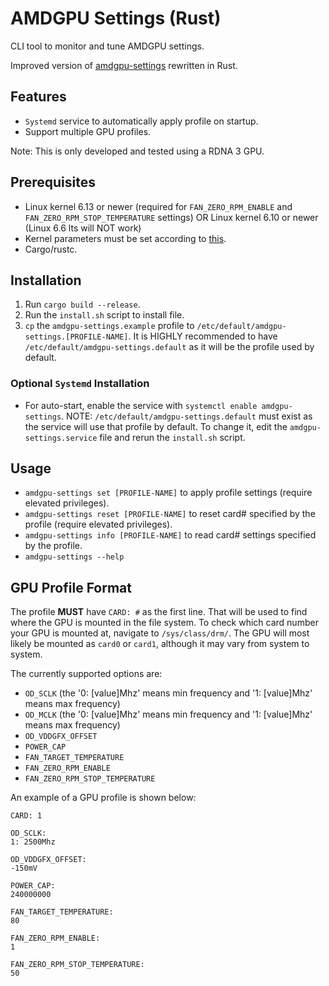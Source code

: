 # AMDGPU Settings (Rust)

CLI tool to monitor and tune AMDGPU settings.

Improved version of [amdgpu-settings](https://github.com/yuheho7749/amdgpu-settings) rewritten in Rust.

## Features
- `Systemd` service to automatically apply profile on startup.
- Support multiple GPU profiles.

Note: This is only developed and tested using a RDNA 3 GPU.

## Prerequisites
- Linux kernel 6.13 or newer (required for `FAN_ZERO_RPM_ENABLE` and `FAN_ZERO_RPM_STOP_TEMPERATURE` settings) OR Linux kernel 6.10 or newer (Linux 6.6 lts will NOT work)
- Kernel parameters must be set according to [this](https://wiki.archlinux.org/title/AMDGPU#Boot_parameter).
- Cargo/rustc.

## Installation
1. Run `cargo build --release`.
2. Run the `install.sh` script to install file.
3. `cp` the `amdgpu-settings.example` profile to `/etc/default/amdgpu-settings.[PROFILE-NAME]`. It is HIGHLY recommended to have `/etc/default/amdgpu-settings.default` as it will be the profile used by default.

### Optional `Systemd` Installation
- For auto-start, enable the service with `systemctl enable amdgpu-settings`. NOTE: `/etc/default/amdgpu-settings.default` must exist as the service will use that profile by default. To change it, edit the `amdgpu-settings.service` file and rerun the `install.sh` script.

## Usage
- `amdgpu-settings set [PROFILE-NAME]` to apply profile settings (require elevated privileges).
- `amdgpu-settings reset [PROFILE-NAME]` to reset card# specified by the profile (require elevated privileges).
- `amdgpu-settings info [PROFILE-NAME]` to read card# settings specified by the profile.
- `amdgpu-settings --help`

## GPU Profile Format
The profile **MUST** have `CARD: #` as the first line. That will be used to find where the GPU is mounted in the file system. To check which card number your GPU is mounted at, navigate to `/sys/class/drm/`. The GPU will most likely be mounted as `card0` or `card1`, although it may vary from system to system.

The currently supported options are:
- `OD_SCLK` (the '0: [value]Mhz' means min frequency and '1: [value]Mhz' means max frequency)
- `OD_MCLK` (the '0: [value]Mhz' means min frequency and '1: [value]Mhz' means max frequency)
- `OD_VDDGFX_OFFSET`
- `POWER_CAP`
- `FAN_TARGET_TEMPERATURE`
- `FAN_ZERO_RPM_ENABLE`
- `FAN_ZERO_RPM_STOP_TEMPERATURE`

An example of a GPU profile is shown below:
```
CARD: 1

OD_SCLK:
1: 2500Mhz

OD_VDDGFX_OFFSET:
-150mV

POWER_CAP:
240000000

FAN_TARGET_TEMPERATURE:
80

FAN_ZERO_RPM_ENABLE:
1

FAN_ZERO_RPM_STOP_TEMPERATURE:
50
```
